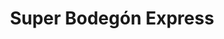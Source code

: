 ---
title: "Super Bodegón Express"
url: /ciudad-guayana-puerto-ordaz/super-bodegon-express/
shop: supermercado
---